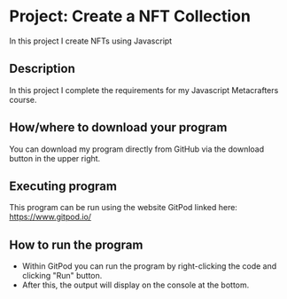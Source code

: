 # Project: Create a NFT Collection
In this project I create NFTs using Javascript


## Description
In this project I complete the requirements for my Javascript Metacrafters course.


## How/where to download your program
You can download my program directly from GitHub via the download button in the upper right.


## Executing program
This program can be run using the website GitPod linked here: https://www.gitpod.io/


## How to run the program
- Within GitPod you can run the program by right-clicking the code and clicking "Run" button.
- After this, the output will display on the console at the bottom.
